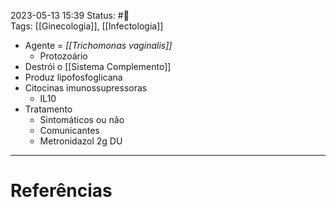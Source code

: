 2023-05-13 15:39
Status: #🌱  
Tags: [[Ginecologia]], [[Infectologia]]
<br/>
- Agente = _[[Trichomonas vaginalis]]_
	- Protozoário
- Destrói o [[Sistema Complemento]]
- Produz lipofosfoglicana
- Citocinas imunossupressoras
	- IL10
- Tratamento
	- Sintomáticos ou não
	- Comunicantes
	- Metronidazol 2g DU

____
# Referências

